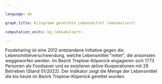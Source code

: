```yaml
---

language: de   

graph_title: Kilogramm gerettete Lebensmittel (akkumuliert)

computation_units: kg (akkumuliert)

---
```


Foodsharing ist eine 2012 entstandene Initiative gegen die Lebensmittelverschwendung, welche Lebensmittel "rettet", die ansonsten weggeworfen werden. 
Im Bezirk Treptow-Köpenick engagieren sich 1773 Personen als Foodsaver und es existieren aktive Kooperationen mit 29 Betrieben (Stand 01/2022). Der Indikator zeigt die Menge der Lebensmittel die bis heute im Bezirk Treptow-Köpenick gerettet wurden. 

